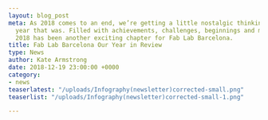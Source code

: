```yaml
---
layout: blog_post
meta: As 2018 comes to an end, we’re getting a little nostalgic thinking about the
  year that was. Filled with achievements, challenges, beginnings and milestones -
  2018 has been another exciting chapter for Fab Lab Barcelona.
title: Fab Lab Barcelona Our Year in Review
type: News
author: Kate Armstrong
date: 2018-12-19 23:00:00 +0000
category:
- news
teaserlatest: "/uploads/Infography(newsletter)corrected-small.png"
teaserlist: "/uploads/Infography(newsletter)corrected-small-1.png"

---
```

